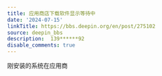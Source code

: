 ```yaml
---
title: 应用商店下载软件显示等待中
date: '2024-07-15'
linkTitle: https://bbs.deepin.org/en/post/275102
source: deepin_bbs
description:  139******92 
disable_comments: true
---
```

刚安装的系统在应用商
